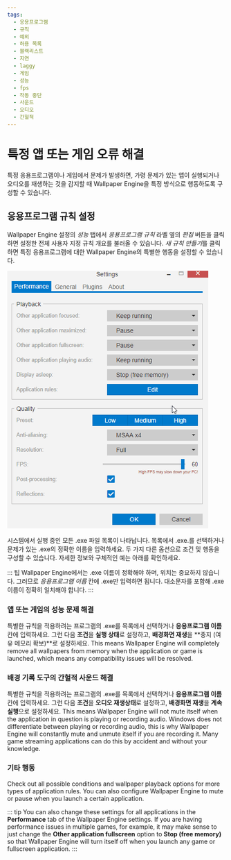 ```yaml
---
tags:
  - 응용프로그램
  - 규칙
  - 예외
  - 허용 목록
  - 블랙리스트
  - 지연
  - laggy
  - 게임
  - 성능
  - fps
  - 작동 중단
  - 사운드
  - 오디오
  - 간헐적
---
```


# 특정 앱 또는 게임 오류 해결

특정 응용프로그램이나 게임에서 문제가 발생하면, 가령 문제가 있는 앱이 실행되거나 오디오를 재생하는 것을 감지할 때 Wallpaper Engine을 특정 방식으로 행동하도록 구성할 수 있습니다.

## 응용프로그램 규칙 설정

Wallpaper Engine 설정의 *성능* 탭에서 *응용프로그램 규칙* 라벨 옆의 *편집* 버튼을 클릭하면 설정한 전체 사용자 지정 규칙 개요를 불러올 수 있습니다. *새 규칙 만들기*를 클릭하면 특정 응용프로그램에 대한 Wallpaper Engine의 특별한 행동을 설정할 수 있습니다.

![Application Rules Overview](./applicationrule.gif)

시스템에서 실행 중인 모든 .exe 파일 목록이 나타납니다. 목록에서 .exe.를 선택하거나 문제가 있는 .exe의 정확한 이름을 입력하세요. 두 가지 다른 옵션으로 조건 및 행동을 구성할 수 있습니다. 자세한 정보와 구체적인 예는 아래를 확인하세요.

::: 팁 Wallpaper Engine에서는 .exe 이름이 정확해야 하며, 위치는 중요하지 않습니다. 그러므로 *응용프로그램 이름* 칸에 .exe만 입력하면 됩니다. 대소문자를 포함해 .exe 이름이 정확히 일치해야 합니다. :::

### 앱 또는 게임의 성능 문제 해결

특별한 규칙을 적용하려는 프로그램의 .exe를 목록에서 선택하거나 **응용프로그램 이름** 칸에 입력하세요. 그런 다음 **조건**을 **실행 상태**로 설정하고, **배경화면 재생**을 **중지 (여유 메모리 확보)**로 설정하세요. This means Wallpaper Engine will completely remove all wallpapers from memory when the application or game is launched, which means any compatibility issues will be resolved.

### 배경 기록 도구의 간헐적 사운드 해결

특별한 규칙을 적용하려는 프로그램의 .exe를 목록에서 선택하거나 **응용프로그램 이름** 칸에 입력하세요. 그런 다음 **조건**을 **오디오 재생상태**로 설정하고, **배경화면 재생**을 **계속 실행**으로 설정하세요. This means Wallpaper Engine will not mute itself when the application in question is playing or recording audio. Windows does not differentiate between playing or recording audio, this is why Wallpaper Engine will constantly mute and unmute itself if you are recording it. Many game streaming applications can do this by accident and without your knowledge.

### 기타 행동

Check out all possible conditions and wallpaper playback options for more types of application rules. You can also configure Wallpaper Engine to mute or pause when you launch a certain application.

::: tip You can also change these settings for all applications in the **Performance** tab of the Wallpaper Engine settings. If you are having performance issues in multiple games, for example, it may make sense to just change the **Other application fullscreen** option to **Stop (free memory)** so that Wallpaper Engine will turn itself off when you launch any game or fullscreen application. :::
